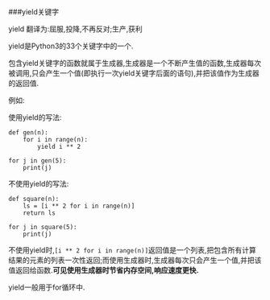 ###yield关键字

yield 翻译为:屈服,投降,不再反对;生产,获利

yield是Python3的33个关键字中的一个.

包含yield关键字的函数就属于生成器,生成器是一个不断产生值的函数,生成器每次被调用,只会产生一个值(即执行一次yield关键字后面的语句),并把该值作为生成器的返回值.

例如:

使用yield的写法:

```
def gen(n):
    for i in range(n):
        yield i ** 2

for j in gen(5):
    print(j)

```

不使用yield的写法:

```
def square(n):
    ls = [i ** 2 for i in range(n)]
    return ls

for j in square(5):
    print(j)

```

不使用yield时,`[i ** 2 for i in range(n)]`返回值是一个列表,把包含所有计算结果的元素的列表一次性返回;而使用生成器时,生成器每次只会产生一个值,并把该值返回给函数.**可见使用生成器时节省内存空间,响应速度更快.**

yield一般用于for循环中.
